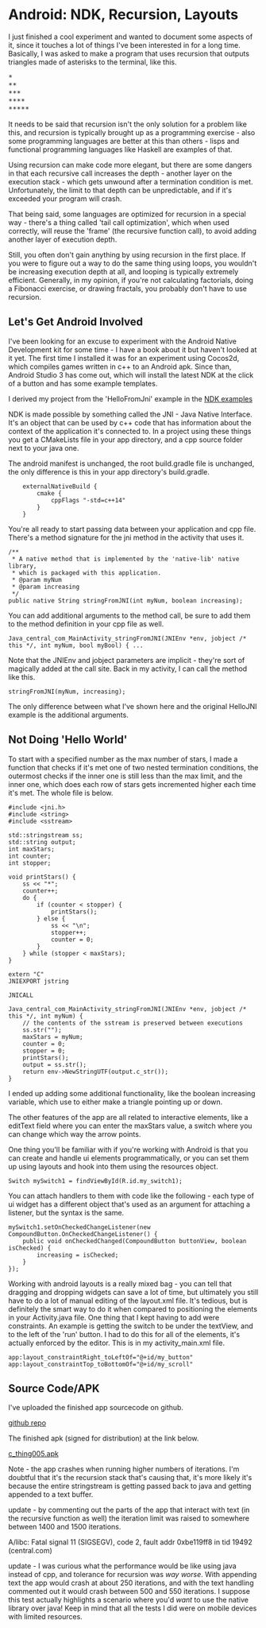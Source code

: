 # Android: NDK, Recursion, Layouts

I just finished a cool experiment and wanted to document some aspects of it, since it touches a lot of things I've been interested in for a long time.
Basically, I was asked to make a program that uses recursion that outputs triangles made of asterisks to the terminal, like this.
<pre>
*
**
***
****
*****
</pre>

It needs to be said that recursion isn't the only solution for a problem like this, and recursion is typically brought up as a programming exercise - also some programming languages are better at this than others - lisps and functional programming languages like Haskell are examples of that.

Using recursion can make code more elegant, but there are some dangers in that each recursive call increases the depth - another layer on the execution stack - which gets unwound after a termination condition is met. Unfortunately, the limit to that depth can be unpredictable, and if it's exceeded your program will crash.

That being said, some languages are optimized for recursion in a special way - there's a thing called 'tail call optimization', which when used correctly, will reuse the 'frame' (the recursive function call), to avoid adding another layer of execution depth.

Still, you often don't gain anything by using recursion in the first place. If you were to figure out a way to do the same thing using loops, you wouldn't be increasing execution depth at all, and looping is typically extremely efficient. Generally, in my opinion, if you're not calculating factorials, doing a Fibonacci exercise, or drawing fractals, you probably don't have to use recursion.

## Let's Get Android Involved

I've been looking for an excuse to experiment with the Android Native Development kit for some time - I have a book about it but haven't looked at it yet. The first time I installed it was for an experiment using Cocos2d, which compiles games written in c++ to an Android apk. Since than, Android Studio 3 has come out, which will install the latest NDK at the click of a button and has some example templates.

I derived my project from the 'HelloFromJni' example in the [NDK examples](https://developer.android.com/ndk/samples/sample_hellojni.html)

NDK is made possible by something called the JNI - Java Native Interface. It's an object that can be used by c++ code that has information about the context of the application it's connected to. In a project using these things you get a CMakeLists file in your app directory, and a cpp source folder next to your java one.

The android manifest is unchanged, the root build.gradle file is unchanged, the only difference is this in your app directory's build.gradle.

        externalNativeBuild {
            cmake {
                cppFlags "-std=c++14"
            }
        }

You're all ready to start passing data between your application and cpp file. There's a method signature for the jni method in the activity that uses it.

    /**
     * A native method that is implemented by the 'native-lib' native library,
     * which is packaged with this application.
     * @param myNum
     * @param increasing
     */
    public native String stringFromJNI(int myNum, boolean increasing);

You can add additional arguments to the method call, be sure to add them to the method definition in your cpp file as well.

	Java_central_com_MainActivity_stringFromJNI(JNIEnv *env, jobject /* this */, int myNum, bool myBool) { ...

Note that the JNIEnv and jobject parameters are implicit - they're sort of magically added at the call site. Back in my activity, I can call the method like this.
	
	stringFromJNI(myNum, increasing);

The only difference between what I've shown here and the original HelloJNI example is the additional arguments.

## Not Doing 'Hello World'

To start with a specified number as the max number of stars, I made a function that checks if it's met one of two nested termination conditions, the outermost checks if the inner one is still less than the max limit, and the inner one, which does each row of stars gets incremented higher each time it's met. The whole file is below.

    #include <jni.h>
    #include <string>
    #include <sstream>

    std::stringstream ss;
    std::string output;
    int maxStars;
    int counter;
    int stopper;

    void printStars() {
        ss << "*";
        counter++;
        do {
            if (counter < stopper) {
                printStars();
            } else {
                ss << "\n";
                stopper++;
                counter = 0;
            }
        } while (stopper < maxStars);
    }

    extern "C"
    JNIEXPORT jstring

    JNICALL

    Java_central_com_MainActivity_stringFromJNI(JNIEnv *env, jobject /* this */, int myNum) {
	    // the contents of the sstream is preserved between executions
	    ss.str("");
        maxStars = myNum;
        counter = 0;
        stopper = 0;
        printStars();
        output = ss.str();
        return env->NewStringUTF(output.c_str());
    }

I ended up adding some additional functionality, like the boolean increasing variable, which use to either make a triangle pointing up or down.

The other features of the app are all related to interactive elements, like a editText field where you can enter the maxStars value, a switch where you can change which way the arrow points.

One thing you'll be familiar with if you're working with Android is that you can create and handle ui elements programmatically, or you can set them up using layouts and hook into them using the resources object.

	Switch mySwitch1 = findViewById(R.id.my_switch1);

You can attach handlers to them with code like the following - each type of ui widget has a different object that's used as an argument for attaching a listener, but the syntax is the same.

    mySwitch1.setOnCheckedChangeListener(new CompoundButton.OnCheckedChangeListener() {
        public void onCheckedChanged(CompoundButton buttonView, boolean isChecked) {
            increasing = isChecked;
        }
    });

Working with android layouts is a really mixed bag - you can tell that dragging and dropping widgets can save a lot of time, but ultimately you still have to do a lot of manual editing of the layout.xml file. It's tedious, but is definitely the smart way to do it when compared to positioning the elements in your Activity.java file. One thing that I kept having to add were constraints. An example is getting the switch to be under the textView, and to the left of the 'run' button. I had to do this for all of the elements, it's actually enforced by the editor. This is in my activity_main.xml file.

	app:layout_constraintRight_toLeftOf="@+id/my_button"  
	app:layout_constraintTop_toBottomOf="@+id/my_scroll"

## Source Code/APK

I've uploaded the finished app sourcecode on github.

[github repo](https://github.com/jojomickymack/c_thing005)

The finished apk (signed for distribution) at the link below.

[c_thing005.apk](http://reverie.fun/fs/c_thing005.apk)

Note - the app crashes when running higher numbers of iterations. I'm doubtful that it's the recursion stack that's causing that, it's more likely it's because the entire stringstream is getting passed back to java and getting appended to a text buffer.

update - by commenting out the parts of the app that interact with text (in the recursive function as well) the iteration limit was raised to somewhere between 1400 and 1500 iterations.

A/libc: Fatal signal 11 (SIGSEGV), code 2, fault addr 0xbe119ff8 in tid 19492 (central.com)

update - I was curious what the performance would be like using java instead of cpp, and tolerance for recursion was _way worse_. With appending text the app would crash at about 250 iterations, and with the text handling commented out it would crash between 500 and 550 iterations. I suppose this test actually highlights a scenario where you'd _want_ to use the native library over java! Keep in mind that all the tests I did were on mobile devices with limited resources.